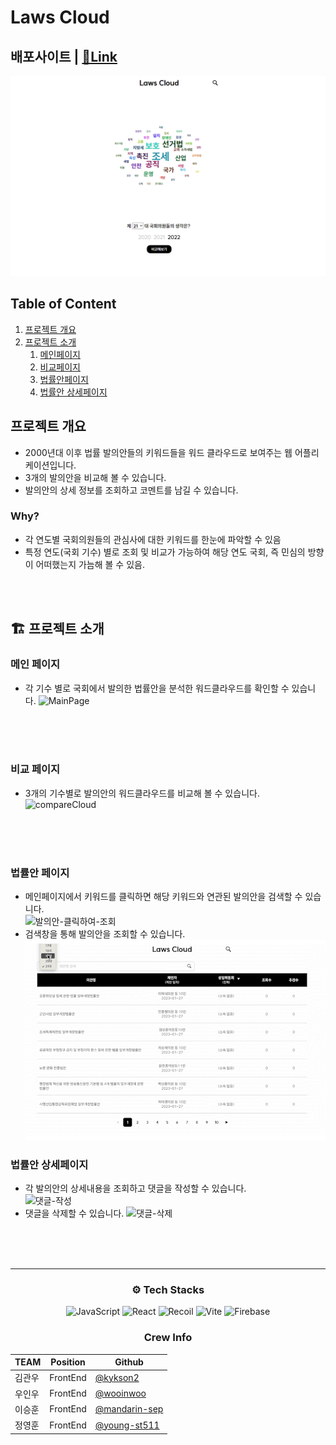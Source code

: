 # Laws Cloud

## 배포사이트 | [🔗Link](https://laws-cloud-dsklmlm35-young-st511.vercel.app)

![main](./readme/lawsCloud메인.PNG)

## Table of Content

1. [프로젝트 개요](#프로젝트-개요)
2. [프로젝트 소개](#🏗️-프로젝트-소개)
   1. [메인페이지](#메인-페이지)
   2. [비교페이지](#비교-페이지)
   3. [법률안페이지](#법률안-페이지)
   4. [법률안 상세페이지](#법률안-상세페이지)

## 프로젝트 개요

- 2000년대 이후 법률 발의안들의 키워드들을 워드 클라우드로 보여주는 웹 어플리케이션입니다.
- 3개의 발의안을 비교해 볼 수 있습니다.
- 발의안의 상세 정보를 조회하고 코멘트를 남길 수 있습니다.

### Why?

- 각 연도별 국회의원들의 관심사에 대한 키워드를 한눈에 파악할 수 있음
- 특정 연도(국회 기수) 별로 조회 및 비교가 가능하여 해당 연도 국회, 즉 민심의 방향이 어떠했는지 가늠해 볼 수 있음.

<br/>
<br/>

## 🏗️ 프로젝트 소개

### 메인 페이지

- 각 기수 별로 국회에서 발의한 법률안을 분석한 워드클라우드를 확인할 수 있습니다.
  ![MainPage](./readme/LawsCloud-main.gif)

<br/><br/><br/>

### 비교 페이지

- 3개의 기수별로 발의안의 워드클라우드를 비교해 볼 수 있습니다.  
  ![compareCloud](./readme/LawsCloud-compare.gif)

<br/><br/><br/>

### 법률안 페이지

- 메인페이지에서 키워드를 클릭하면 해당 키워드와 연관된 발의안을 검색할 수 있습니다.  
  ![발의안-클릭하여-조회](./readme/LawsCloud-click.gif)
- 검색창을 통해 발의안을 조회할 수 있습니다.  
  ![발의안-상세조회](./readme/LawsCloud-detail.gif)

### 법률안 상세페이지

- 각 발의안의 상세내용을 조회하고 댓글을 작성할 수 있습니다.  
  ![댓글-작성](./readme/LawsCloud-leave-comment.gif)
- 댓글을 삭제할 수 있습니다.
  ![댓글-삭제](./readme/LawsCloud-delete-comment.gif)

<br/><br/><br/>

---

<div align="center">

### ⚙️ Tech Stacks

![JavaScript](https://img.shields.io/badge/JavaScript-F7DF1E.svg?&style=for-the-badge&logo=JavaScript&logoColor=black)
![React](https://img.shields.io/badge/React-61DAFB.svg?&style=for-the-badge&logo=React&logoColor=black)
![Recoil](https://img.shields.io/badge/Recoil-646CFF.svg?&style=for-the-badge&logo=Recoil)
![Vite](https://img.shields.io/badge/styledcomponents-DB7093.svg?&style=for-the-badge&logo=styledcomponents&logoColor=white)
![Firebase](https://img.shields.io/badge/Firebase-FFCA28?style=for-the-badge&logo=firebase&logoColor=black)

### Crew Info

| TEAM   | Position | Github                                                      |
| ------ | -------- | ----------------------------------------------------------- |
| 김관우 | FrontEnd | <a href="https://github.com/kykson2">@kykson2</a>           |
| 우인우 | FrontEnd | <a href="https://github.com/wooinwoo">@wooinwoo</a>         |
| 이승훈 | FrontEnd | <a href="https://github.com/mandarin-sep">@mandarin-sep</a> |
| 정영훈 | FrontEnd | <a href="https://github.com/young-st511">@young-st511</a>   |

</div>
